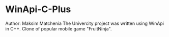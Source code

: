 # WinApi-C-Plus
Author: Maksim Matchenia
The Univercity project was written using WinApi in C++. Clone of popular mobile game "FruitNinja".
